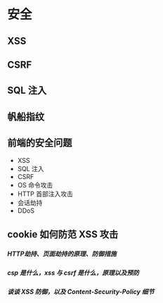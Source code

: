 # 安全

## XSS

## CSRF

## SQL 注入

## 帆船指纹

## 前端的安全问题

* XSS
* SQL 注入
* CSRF
* OS 命令攻击
* HTTP 首部注入攻击
* 会话劫持
* DDoS

## cookie 如何防范 XSS 攻击

##### HTTP劫持、页面劫持的原理、防御措施

##### csp 是什么，xss 与 csrf 是什么，原理以及预防

##### 谈谈 XSS 防御，以及 Content-Security-Policy 细节



